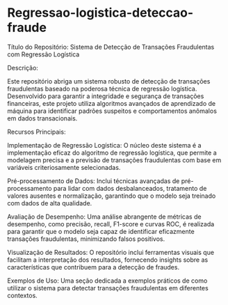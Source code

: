 # Regressao-logistica-deteccao-fraude
Título do Repositório: Sistema de Detecção de Transações Fraudulentas com Regressão Logística

Descrição:

Este repositório abriga um sistema robusto de detecção de transações fraudulentas baseado na poderosa técnica de regressão logística. Desenvolvido para garantir a integridade e segurança de transações financeiras, este projeto utiliza algoritmos avançados de aprendizado de máquina para identificar padrões suspeitos e comportamentos anômalos em dados transacionais.

Recursos Principais:

Implementação de Regressão Logística: O núcleo deste sistema é a implementação eficaz do algoritmo de regressão logística, que permite a modelagem precisa e a previsão de transações fraudulentas com base em variáveis criteriosamente selecionadas.

Pré-processamento de Dados: Inclui técnicas avançadas de pré-processamento para lidar com dados desbalanceados, tratamento de valores ausentes e normalização, garantindo que o modelo seja treinado com dados de alta qualidade.

Avaliação de Desempenho: Uma análise abrangente de métricas de desempenho, como precisão, recall, F1-score e curvas ROC, é realizada para garantir que o modelo seja capaz de identificar eficazmente transações fraudulentas, minimizando falsos positivos.

Visualização de Resultados: O repositório inclui ferramentas visuais que facilitam a interpretação dos resultados, fornecendo insights sobre as características que contribuem para a detecção de fraudes.

Exemplos de Uso: Uma seção dedicada a exemplos práticos de como utilizar o sistema para detectar transações fraudulentas em diferentes contextos.
